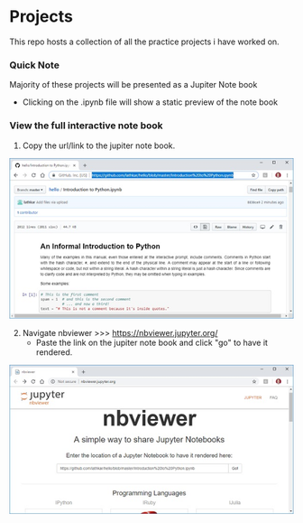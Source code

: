 # Projects
This repo hosts a collection of all the practice projects i have worked on.

### Quick Note
Majority of these projects will be presented as a Jupiter Note book

- Clicking on the .ipynb file will show a static preview of the note book

### View the full interactive note book

1. Copy the url/link to the jupiter note book.

![alt text](readme-images/inside_github_viewer.jpg)


2. Navigate nbviewer >>>  https://nbviewer.jupyter.org/
    - Paste the link on the jupiter note book and click "go" to have it rendered.
  
![alt text](readme-images/nbviewer.jpg)
